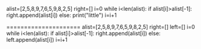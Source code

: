 alist=[2,5,8,9,7,6,5,9,8,2,5]
right=[]
i=0
while i<len(alist):
    if alist[i]>alist[-1]:
        right.append(alist[i])
    else:
        print("little")
    i=i+1
    
   =====================
alist=[2,5,8,9,7,6,5,9,8,2,5]
right=[]
left=[]
i=0
while i<len(alist):
    if alist[i]>alist[-1]:
        right.append(alist[i])
    else:
        left.append(alist[i])
    i=i+1
